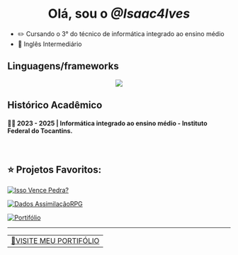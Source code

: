 
<h1 align="center"> Olá, sou o <i>@Isaac4lves</i> </h1>

- ✏️ Cursando o 3° do técnico de informática integrado ao ensino médio
- 📖 Inglês Intermediário


## Linguagens/frameworks
<div align="center">
<img src="https://skillicons.dev/icons?i=javascript,python,django,scss,nodejs,express" width={100}/><br>
</div>

## Histórico Acadêmico
#### 👨‍🎓 2023 - 2025 | Informática integrado ao ensino médio - Instituto Federal do Tocantins. 

</br>


## ⭐ Projetos Favoritos:
[![Isso Vence Pedra?](https://github-readme-stats.vercel.app/api/pin/?username=Isaac4lves&repo=isso-vence-pedra&theme=dracula)](https://github.com/Isaac4lves/isso-vence-pedra)

[![Dados AssimilaçãoRPG](https://github-readme-stats.vercel.app/api/pin/?username=Isaac4lves&repo=ASRPG-dices&theme=dracula)](https://github.com/Isaac4lves/ASRPG-dices)

[![Portifólio](https://github-readme-stats.vercel.app/api/pin/?username=Isaac4lves&repo=Portifolio&theme=dracula)](https://github.com/Isaac4lves/Portifolio)

---

<table align="center">
  <td>
    <a href="https://isaacandrade.vercel.app/" target="_blank">📌VISITE MEU PORTIFÓLIO </a>
    </td>
</table>


